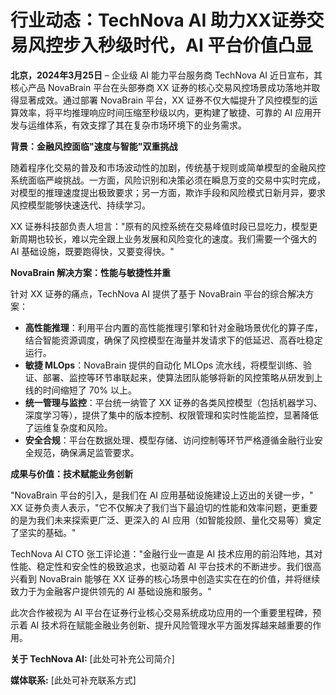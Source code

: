 # 行业动态：TechNova AI 助力XX证券交易风控步入秒级时代，AI 平台价值凸显

**北京，2024年3月25日** – 企业级 AI 能力平台服务商 TechNova AI 近日宣布，其核心产品 NovaBrain 平台在头部券商 XX 证券的核心交易风控场景成功落地并取得显著成效。通过部署 NovaBrain 平台，XX 证券不仅大幅提升了风控模型的运算效率，将平均推理响应时间压缩至秒级以内，更构建了敏捷、可靠的 AI 应用开发与运维体系，有效支撑了其在复杂市场环境下的业务需求。

**背景：金融风控面临"速度与智能"双重挑战**

随着程序化交易的普及和市场波动性的加剧，传统基于规则或简单模型的金融风控系统面临严峻挑战。一方面，风险识别和决策必须在瞬息万变的交易中实时完成，对模型的推理速度提出极致要求；另一方面，欺诈手段和风险模式日新月异，要求风控模型能够快速迭代、持续学习。

XX 证券科技部负责人坦言："原有的风控系统在交易峰值时段已显吃力，模型更新周期也较长，难以完全跟上业务发展和风险变化的速度。我们需要一个强大的 AI 基础设施，既要跑得快，又要变得快。"

**NovaBrain 解决方案：性能与敏捷性并重**

针对 XX 证券的痛点，TechNova AI 提供了基于 NovaBrain 平台的综合解决方案：

*   **高性能推理**：利用平台内置的高性能推理引擎和针对金融场景优化的算子库，结合智能资源调度，确保了风控模型在海量并发请求下的低延迟、高吞吐稳定运行。
*   **敏捷 MLOps**：NovaBrain 提供的自动化 MLOps 流水线，将模型训练、验证、部署、监控等环节串联起来，使算法团队能够将新的风控策略从研发到上线的时间缩短了 70% 以上。
*   **统一管理与监控**：平台统一纳管了 XX 证券的各类风控模型（包括机器学习、深度学习等），提供了集中的版本控制、权限管理和实时性能监控，显著降低了运维复杂度和风险。
*   **安全合规**：平台在数据处理、模型存储、访问控制等环节严格遵循金融行业安全规范，确保满足监管要求。

**成果与价值：技术赋能业务创新**

"NovaBrain 平台的引入，是我们在 AI 应用基础设施建设上迈出的关键一步，" XX 证券负责人表示，"它不仅解决了我们当下最迫切的性能和效率问题，更重要的是为我们未来探索更广泛、更深入的 AI 应用（如智能投顾、量化交易等）奠定了坚实的基础。"

TechNova AI CTO 张工评论道："金融行业一直是 AI 技术应用的前沿阵地，其对性能、稳定性和安全性的极致追求，也驱动着 AI 平台技术的不断进步。我们很高兴看到 NovaBrain 能够在 XX 证券的核心场景中创造实实在在的价值，并将继续致力于为金融客户提供领先的 AI 基础设施和服务。"

此次合作被视为 AI 平台在证券行业核心交易系统成功应用的一个重要里程碑，预示着 AI 技术将在赋能金融业务创新、提升风险管理水平方面发挥越来越重要的作用。

**关于 TechNova AI:**
[此处可补充公司简介]

**媒体联系:**
[此处可补充联系方式] 